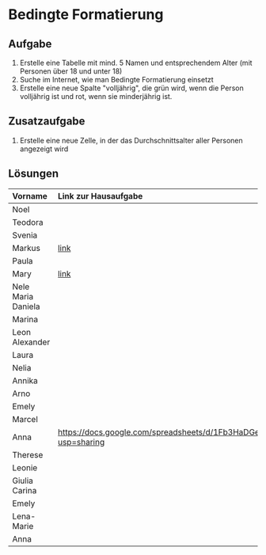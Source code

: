 # Bedingte Formatierung

## Aufgabe
1. Erstelle eine Tabelle mit mind. 5 Namen und entsprechendem Alter (mit Personen über 18 und unter 18)
2. Suche im Internet, wie man Bedingte Formatierung einsetzt
3. Erstelle eine neue Spalte "volljährig", die grün wird, wenn die Person volljährig ist und rot, wenn sie minderjährig ist.

## Zusatzaufgabe
1. Erstelle eine neue Zelle, in der das Durchschnittsalter aller Personen angezeigt wird

## Lösungen

| Vorname            | Link zur Hausaufgabe |
|:------------------ |:---- |
| Noel               |      |
| Teodora            |      |
| Svenia             |      |
| Markus             | [link](https://docs.google.com/spreadsheets/d/11JugE2-0XcoGLZ1D8f8ZgL5S1a9O9IOzITUwFBRxcgw/edit)    |
| Paula              |      |
| Mary               | [link](https://docs.google.com/spreadsheets/d/1K6OPk-Bv4lgQREvLBqzc_iC-oYbFy-TxtYAOCX0Xw1A/edit?usp=sharing) |
| Nele Maria Daniela |      |
| Marina             |      |
| Leon Alexander     |      |
| Laura              |      |
| Nelia              |      |
| Annika             |      |
| Arno               |      |
| Emely              |      |
| Marcel             |      |
| Anna               |https://docs.google.com/spreadsheets/d/1Fb3HaDGe7DZ13Xe82ajVpROcWjtGdrfWCwD_OPZwEJw/edit?usp=sharing      |
| Therese            |      |
| Leonie             |      |
| Giulia Carina      |      |
| Emely              |      |
| Lena-Marie         |      |
| Anna               |      |
